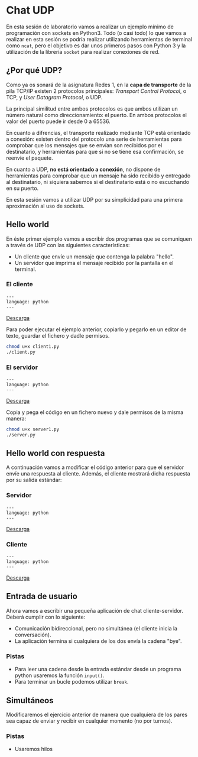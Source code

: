 # Chat UDP

En esta sesión de laboratorio vamos a realizar un ejemplo mínimo de programación con sockets en Python3.
Todo (o casi todo) lo que vamos a realizar en esta sesión se podría realizar utilizando herramientas de terminal como `ncat`,
pero el objetivo es dar unos primeros pasos con Python 3 y la utilización de la librería `socket` para realizar conexiones de red.

## ¿Por qué UDP?

Como ya os sonará de la asignatura Redes 1, en la **capa de transporte** de la pila TCP/IP existen 2 protocolos principales:
_Transport Control Protocol_, o TCP, y _User Datagram Protocol_, o UDP.

La principal similitud entre ambos protocolos es que ambos utilizan un número natural como direccionamiento: el puerto.
En ambos protocolos el valor del puerto puede ir desde 0 a 65536.

En cuanto a difrencias, el transporte realizado mediante TCP está orientado a conexión:
existen dentro del protocolo una serie de herramientas para comprobar que los mensajes que se envían son recibidos por el destinatario,
y herramientas para que si no se tiene esa confirmación, se reenvíe el paquete.

En cuanto a UDP, **no está orientado a conexión**, no dispone de herramientas para comprobar que un mensaje ha sido recibido y entregado al destinatario,
ni siquiera sabemos si el destinatario está o no escuchando en su puerto.

En esta sesión vamos a utilizar UDP por su simplicidad para una primera aproximación al uso de sockets.

## Hello world

En éste primer ejemplo vamos a escribir dos programas que se comuniquen a través de UDP con las siguientes características:

- Un cliente que envíe un mensaje que contenga la palabra "hello".
- Un servidor que imprima el mensaje recibido por la pantalla en el terminal.

### El cliente

```{literalinclude} ./src/udp-chat/client1.py
---
language: python
---
```
[Descarga](https://joselsegura.github.io/redes2-lab/src/client1.py)

Para poder ejecutar el ejemplo anterior, copiarlo y pegarlo en un editor de texto, guardar el fichero y dadle permisos.

```bash
chmod u+x client1.py
./client.py
```

### El servidor

```{literalinclude} src/udp-chat/server1.py
---
language: python
---
```
[Descarga](https://joselsegura.github.io/redes2-lab/src/udp-chat/server1.py)

Copia y pega el código en un fichero nuevo y dale permisos de la misma manera:

```bash
chmod u+x server1.py
./server.py
```

## Hello world con respuesta

A continuación vamos a modificar el código anterior para que el servidor envíe una respuesta al cliente.
Además, el cliente mostrará dicha respuesta por su salida estándar:

### Servidor

```{literalinclude} src/udp-chat/server2.py
---
language: python
---
```
[Descarga](https://joselsegura.github.io/redes2-lab/src/server2.py)

### Cliente

```{literalinclude} src/udp-chat/client2.py
---
language: python
---
```
[Descarga](https://joselsegura.github.io/redes2-lab/src/client2.py)

## Entrada de usuario

Ahora vamos a escribir una pequeña aplicación de chat cliente-servidor. Deberá cumplir con lo siguiente:

- Comunicación bidireccional, pero no simultánea (el cliente inicia la conversación).
- La aplicación termina si cualquiera de los dos envía la cadena "bye".

### Pistas

- Para leer una cadena desde la entrada estándar desde un programa python usaremos la función `input()`.
- Para terminar un bucle podemos utilizar `break`.

## Simultáneos

Modificaremos el ejercicio anterior de manera que cualquiera de los pares sea capaz de enviar y recibir en cualquier momento
(no por turnos).

### Pistas

- Usaremos hilos

